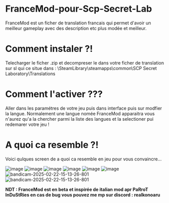 # FranceMod-pour-Scp-Secret-Lab
FranceMod est un ficher de translation francais qui permet d'avoir un meilleur gameplay avec des description etc plus modée et meilleur.

#  Comment instaler ?!

Telecharger le ficher .zip et decompreser le dans votre ficher de translation sur sl qui ce situe dans : \SteamLibrary\steamapps\common\SCP Secret Laboratory\Translations

#  Comment l'activer ??? 

Aller dans les paramétres de votre jeu puis dans interface puis sur modfier la langue. Normalement une langue nomée FranceMod apparaitra vous n'aurez qu'a la chercher parmi la liste des langues et la selectioner pui redemarer votre jeu !

#  A quoi ca resemble ?! 
Voici qulques screen de a quoi ca resemble en jeu pour vous convaincre...

![image](https://github.com/user-attachments/assets/3f574b7e-1875-48b7-873a-b94abaa1639d)
![image](https://github.com/user-attachments/assets/90163ac1-de4b-448a-8cea-3a1e5b1f86ab)
![image](https://github.com/user-attachments/assets/6e66619a-b0d2-4120-9bfb-9346d6d5474a)
![image](https://github.com/user-attachments/assets/dd56b59b-3eb2-4121-81aa-4fb53017d3de)
![image](https://github.com/user-attachments/assets/f9757517-c847-4f2b-bc6b-f38388b14bad)
![image](https://github.com/user-attachments/assets/5b6e1e6e-fdc6-48c3-904d-1a6da48ba6bb)
![bandicam-2025-02-22-15-13-26-801](https://github.com/user-attachments/assets/dce01e4f-7503-4f47-9f73-f5eaddfd26a0)
![bandicam-2025-02-22-15-13-26-801](https://github.com/user-attachments/assets/2d087d21-7dac-439c-9e92-fb6c09c8eb22)

**NDT : FranceMod est en beta et inspirée de italian mod apr PaRroT InDuStRies en cas de bug vous pouvez me mp sur discord : realkonoaru**
